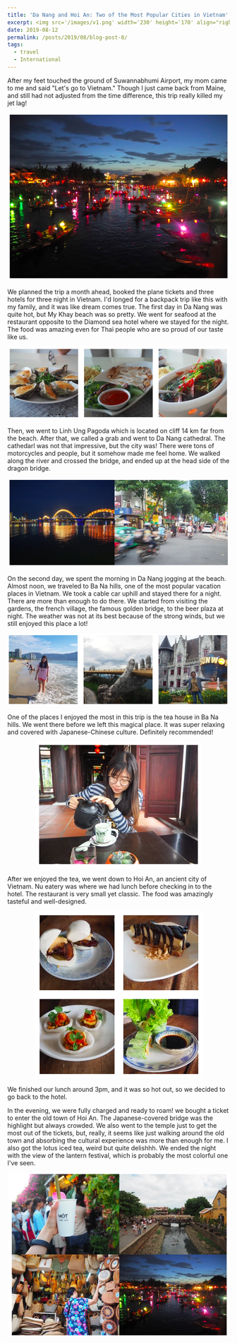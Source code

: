 ```yaml
---
title: 'Da Nang and Hoi An: Two of the Most Popular Cities in Vietnam'
excerpt: <img src='/images/v1.png' width='230' height='170' align="right" hspace="20"> After my feet touched the ground of Suwannabhumi Airport, my mom came to me and said "Let's go to Vietnam." Though I just came back from Maine, and still had not adjusted from the time difference, this trip really killed my jet lag! We planned the trip a month ahead, booked the plane tickets and three hotels for three night in Vietnam. I'd longed for a backpack trip like this with my family, and it was like dream comes true. The first day in Da Nang was quite hot, but My Khay beach was so pretty. 
date: 2019-08-12
permalink: /posts/2019/08/blog-post-8/
tags:
  - travel
  - International
---
```


After my feet touched the ground of Suwannabhumi Airport, my mom came to me and said "Let's go to Vietnam." Though I just came back from Maine, and still had not adjusted from the time difference, this trip really killed my jet lag!

<p align="center">
  <img src="/images/v1.png">
</p>

We planned the trip a month ahead, booked the plane tickets and three hotels for three night in Vietnam. I'd longed for a backpack trip like this with my family, and it was like dream comes true. The first day in Da Nang was quite hot, but My Khay beach was so pretty. We went for seafood at the restaurant opposite to the Diamond sea hotel where we stayed for the night. The food was amazing even for Thai people who are so proud of our taste like us. 

<p align="center">
  <img src="/images/v1.1.png">
</p>

Then, we went to Linh Ung Pagoda which is located on cliff 14 km far from the beach. After that, we called a grab and went to Da Nang cathedral. The cathedarl was not that impressive, but the city was! There were tons of motorcycles and people, but it somehow made me feel home. We walked along the river and crossed the bridge, and ended up at the head side of the dragon bridge. 

<p align="center">
  <img src="/images/v2.png">
</p>

On the second day, we spent the morning in Da Nang jogging at the beach. Almost noon, we traveled to Ba Na hills, one of the most popular vacation places in Vietnam. We took a cable car uphill and stayed there for a night. There are more than enough to do there. We started from visiting the gardens, the french village, the famous golden bridge, to the beer plaza at night. The weather was not at its best because of the strong winds, but we still enjoyed this place a lot! 


 <p align="center">
  <img src="/images/v2.1.png">
</p>




One of the places I enjoyed the most in this trip is the tea house in Ba Na hills. We went there before we left this magical place. It was super relaxing and covered with Japanese-Chinese culture. Definitely recommended!

<p align="center">
  <img src="/images/v3.png">
</p>


After we enjoyed the tea, we went down to Hoi An, an ancient city of Vietnam. Nu eatery was where we had lunch before checking in to the hotel. The restaurant is very small yet classic. The food was amazingly tasteful and well-designed. 

<p align="center">
  <img src="/images/v4.png">
</p>

We finished our lunch around 3pm, and it was so hot out, so we decided to go back to the hotel. 


In the evening, we were fully charged and ready to roam! we bought a ticket to enter the old town of Hoi An. The Japanese-covered bridge was the highlight but always crowded. We also went to the temple just to get the most out of the tickets, but, really, it seems like just walking around the old town and absorbing the cultural experience was more than enough for me. I also got the lotus iced tea, weird but quite delishhh. We ended the night with the view of the lantern festival, which is probably the most colorful one I've seen. 

<p align="center">
  <img src="/images/v5.png">
</p>
